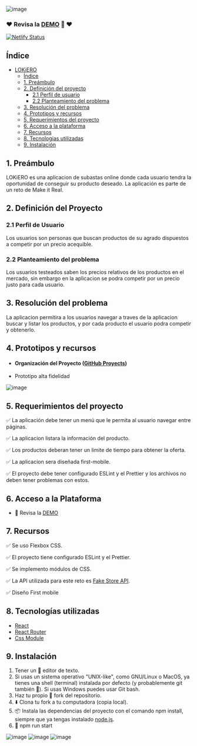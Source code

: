 ![image](https://user-images.githubusercontent.com/47750079/147317699-4b082c89-6088-4bf3-ad3f-7743251fd1b3.png)

### ❤️ Revisa la [DEMO](https://vibrant-wright-0eedef.netlify.app/) 👀 ❤️
[![Netlify Status](https://api.netlify.com/api/v1/badges/f7224016-af72-4850-addf-7d723c847ffc/deploy-status)](https://app.netlify.com/sites/vibrant-wright-0eedef/deploys)

## Índice

- [LOKiERO](#lokiero)
  - [Índice](#índice)
  - [1. Preámbulo](#1-preámbulo)
  - [2. Definición del proyecto](#2-definición-del-proyecto)
    - [2.1 Perfil de usuario](#21-perfil-de-usuario)
    - [2.2 Planteamiento del problema](#22-planteamiento-del-problema)
  - [3. Resolución del problema](#3-resolución-del-problema)
  - [4. Prototipos y recursos](#4-prototipos-y-recursos)
  - [5. Requerimientos del proyecto](#5-requerimientos-del-proyecto)
  - [6. Acceso a la plataforma](#6-acceso-a-la-plataforma)
  - [7. Recursos](#7-recursos)
  - [8. Tecnologías utilizadas](#8-teconologías-utilizadas)
  - [9. Instalación](#9-instalación)
  
## 1. Preámbulo
LOKiERO es una aplicacion de subastas online donde cada usuario tendra la oportunidad de conseguir su producto deseado.
La aplicación es parte de un reto de Make it Real.

## 2. Definición del Proyecto

### 2.1 Perfil de Usuario
Los usuarios son personas que buscan productos de su agrado dispuestos a competir por un precio acequible.

### 2.2 Planteamiento del problema
Los usuarios testeados saben los precios relativos de los productos en el mercado, sin embargo en la aplicacion se podra competir por un precio justo para cada usuario.

## 3. Resolución del problema
La aplicacion permitira a los usuarios navegar a traves de la aplicacion buscar y listar los productos, y por cada producto el usuario podra competir y obtenerlo.
## 4. Prototipos y recursos

* #### Organización del Proyecto ([GitHub Proyects](https://github.com/nayruthCalla/subastas-app-react/projects/1))
* Prototipo alta fidelidad

![image](https://user-images.githubusercontent.com/47750079/147374799-0d4cc3d6-3314-4de6-99d6-23482285ae24.png)


## 5. Requerimientos del proyecto

✅ La aplicación debe tener un menú que le permita al usuario navegar entre páginas.

✅ La aplicacion listara la información del producto.

✅ Los productos deberan tener un limite de tiempo para obtener la oferta.

✅ La aplicacion sera diseñada first-mobile.

✅ El proyecto debe tener configurado ESLint y el Prettier y los archivos no deben tener problemas con estos.

## 6. Acceso a la Plataforma

* 👀 Revisa la [DEMO](https://vibrant-wright-0eedef.netlify.app/) 

## 7. Recursos

✅ Se uso Flexbox CSS.

✅ El proyecto tiene configurado ESLint y el Prettier.

✅ Se implemento módulos de CSS.

✅ La API utilizada para este reto es [Fake Store API](https://fakestoreapi.com/).

✅ Diseño First mobile

## 8. Tecnologías utilizadas

 * [React](https://es.reactjs.org/)
 * [React Router](https://reactrouter.com/)
 * [Css Module](https://github.com/css-modules/css-modules)

## 9. Instalación
1) Tener un 📝 editor de texto.
2) Si usas un sistema operativo "UNIX-like", como GNU/Linux o MacOS, ya tienes una shell (terminal) instalada por defecto (y probablemente git también 🐧). Si usas Windows puedes usar Git bash.
3) Haz tu propio 🍴 fork del repositorio.
4) ⬇️ Clona tu fork a tu computadora (copia local).
5) 📦 Instala las dependencias del proyecto con el comando npm install, siempre que ya tengas instalado [node.js](https://nodejs.org/es/).
6) 🚀 npm run start

![image](https://user-images.githubusercontent.com/47750079/147318538-e55b610b-918e-4ed7-a4c3-9e0c96f489e6.png)
![image](https://user-images.githubusercontent.com/47750079/147318587-87660328-2dce-4ead-bd9f-972151e450b0.png)
![image](https://user-images.githubusercontent.com/47750079/147319098-11ace94e-4463-4357-b1e6-6a0fbbf2cb08.png)


